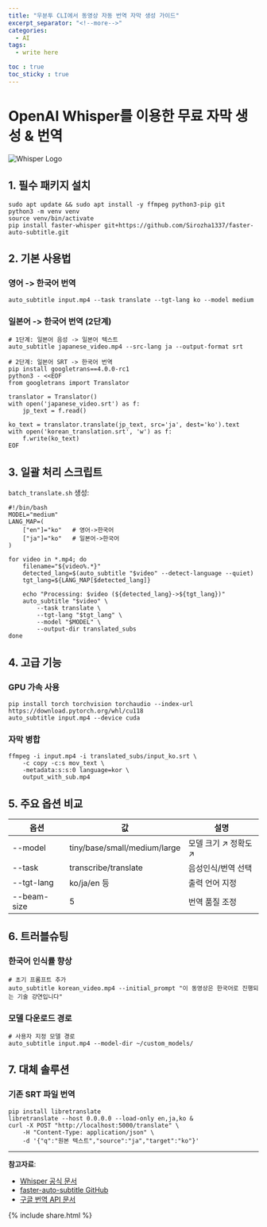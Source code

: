 ```yaml
---
title: "우분투 CLI에서 동영상 자동 번역 자막 생성 가이드"
excerpt_separator: "<!--more-->"
categories:
  - AI
tags:
  - write here

toc : true
toc_sticky : true
---
```


# OpenAI Whisper를 이용한 무료 자막 생성 & 번역

![Whisper Logo](https://openaicom.imgix.net/8d14e8b0-6655-4abb-9b4d-516f6b3d7a8e/whisper.png?auto=compress%2Cformat&fit=min&fm=jpg&q=80&w=1600)

## 1. 필수 패키지 설치
```
sudo apt update && sudo apt install -y ffmpeg python3-pip git
python3 -m venv venv
source venv/bin/activate
pip install faster-whisper git+https://github.com/Sirozha1337/faster-auto-subtitle.git
```

## 2. 기본 사용법

### 영어 -> 한국어 번역
```
auto_subtitle input.mp4 --task translate --tgt-lang ko --model medium
```

### 일본어 -> 한국어 번역 (2단계)
```
# 1단계: 일본어 음성 -> 일본어 텍스트
auto_subtitle japanese_video.mp4 --src-lang ja --output-format srt

# 2단계: 일본어 SRT -> 한국어 번역
pip install googletrans==4.0.0-rc1
python3 - <<EOF
from googletrans import Translator

translator = Translator()
with open('japanese_video.srt') as f:
    jp_text = f.read()

ko_text = translator.translate(jp_text, src='ja', dest='ko').text
with open('korean_translation.srt', 'w') as f:
    f.write(ko_text)
EOF
```

## 3. 일괄 처리 스크립트
`batch_translate.sh` 생성:
```
#!/bin/bash
MODEL="medium"
LANG_MAP=(
    ["en"]="ko"   # 영어->한국어
    ["ja"]="ko"   # 일본어->한국어
)

for video in *.mp4; do
    filename="${video%.*}"
    detected_lang=$(auto_subtitle "$video" --detect-language --quiet)
    tgt_lang=${LANG_MAP[$detected_lang]}
    
    echo "Processing: $video (${detected_lang}->${tgt_lang})"
    auto_subtitle "$video" \
        --task translate \
        --tgt-lang "$tgt_lang" \
        --model "$MODEL" \
        --output-dir translated_subs
done
```

## 4. 고급 기능

### GPU 가속 사용
```
pip install torch torchvision torchaudio --index-url https://download.pytorch.org/whl/cu118
auto_subtitle input.mp4 --device cuda
```

### 자막 병합
```
ffmpeg -i input.mp4 -i translated_subs/input_ko.srt \
    -c copy -c:s mov_text \
    -metadata:s:s:0 language=kor \
    output_with_sub.mp4
```

## 5. 주요 옵션 비교

| 옵션 | 값 | 설명 |
|------|----|------|
| --model | tiny/base/small/medium/large | 모델 크기 ↗️ 정확도 ↗️ |
| --task | transcribe/translate | 음성인식/번역 선택 |
| --tgt-lang | ko/ja/en 등 | 출력 언어 지정 |
| --beam-size | 5 | 번역 품질 조정 |

## 6. 트러블슈팅

### 한국어 인식률 향상
```
# 초기 프롬프트 추가
auto_subtitle korean_video.mp4 --initial_prompt "이 동영상은 한국어로 진행되는 기술 강연입니다"
```

### 모델 다운로드 경로
```
# 사용자 지정 모델 경로
auto_subtitle input.mp4 --model-dir ~/custom_models/
```

## 7. 대체 솔루션

### 기존 SRT 파일 번역
```
pip install libretranslate
libretranslate --host 0.0.0.0 --load-only en,ja,ko &
curl -X POST "http://localhost:5000/translate" \
    -H "Content-Type: application/json" \
    -d '{"q":"원본 텍스트","source":"ja","target":"ko"}' 
```

---

**참고자료**:  
- [Whisper 공식 문서](https://openai.com/research/whisper)  
- [faster-auto-subtitle GitHub](https://github.com/Sirozha1337/faster-auto-subtitle)  
- [구글 번역 API 문서](https://py-googletrans.readthedocs.io/en/latest/)  

{% include share.html %}

